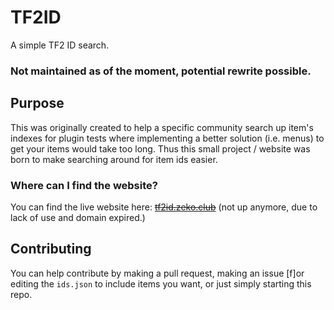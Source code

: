 # TF2ID
A simple TF2 ID search.

### **Not maintained as of the moment, potential rewrite possible.**

## Purpose
This was originally created to help a specific community search up item's indexes for plugin tests where implementing a better solution (i.e. menus) to get your items would take too long.
Thus this small project / website was born to make searching around for item ids easier.

### Where can I find the website?
You can find the live website here: ~~[tf2id.zeko.club](https://tf2id.zeko.club/)~~
(not up anymore, due to lack of use and domain expired.)

## Contributing
You can help contribute by making a pull request, making an issue [f]or editing the `ids.json` to include items you want, or just simply starting this repo.
